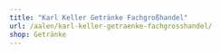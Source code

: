 ```yaml
---
title: "Karl Keller Getränke Fachgroßhandel"
url: /aalen/karl-keller-getraenke-fachgrosshandel/
shop: Getränke
---
```

